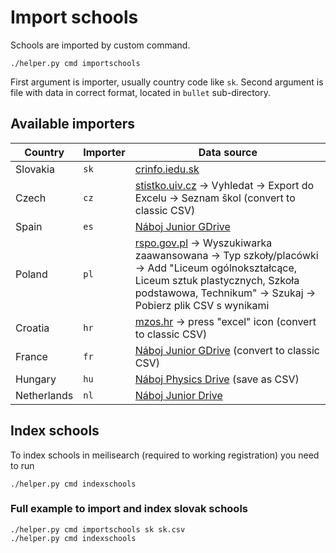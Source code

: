# Import schools

Schools are imported by custom command.

```shell
./helper.py cmd importschools
```

First argument is importer, usually country code like `sk`. Second argument is file with data in correct format,
located in `bullet` sub-directory.

## Available importers

| Country     | Importer | Data source                                                                                                                                                                                                               |
|-------------|----------|---------------------------------------------------------------------------------------------------------------------------------------------------------------------------------------------------------------------------|
| Slovakia    | `sk`     | [crinfo.iedu.sk](https://crinfo.iedu.sk/RISPortal/register/ExportCSV?id=1)                                                                                                                                                |
| Czech       | `cz`     | [stistko.uiv.cz](http://stistko.uiv.cz/registr/vybskolrn.asp) -> Vyhledat -> Export do Excelu -> Seznam škol (convert to classic CSV)                                                                                     |
| Spain       | `es`     | [Náboj Junior GDrive](https://drive.google.com/file/d/10ezwc0om1DMWmeO3xV6N6ryV9sdx4sRv/view)                                                                                                                             |
| Poland      | `pl`     | [rspo.gov.pl](https://rspo.gov.pl) -> Wyszukiwarka zaawansowana -> Typ szkoły/placówki -> Add "Liceum ogólnokształcące, Liceum sztuk plastycznych, Szkoła podstawowa, Technikum" -> Szukaj -> Pobierz plik CSV s wynikami |
| Croatia     | `hr`     | [mzos.hr](http://mzos.hr/dbApp/pregled.aspx?appName=OS) -> press "excel" icon (convert to classic CSV)                                                                                                                    |
| France      | `fr`     | [Náboj Junior GDrive](https://docs.google.com/spreadsheets/d/1p4SW5Bu0XPgffXnlTyzBEe8yklPxWpfg/edit#gid=628139957) (convert to classic CSV)                                                                               |
| Hungary     | `hu`     | [Náboj Physics Drive](https://docs.google.com/spreadsheets/d/1dsOakgJEG4tA68qhpAq1tu1s18NsuBH-EeAMRmr_Cvs/edit?usp=sharing) (save as CSV)                                                                                 |
| Netherlands | `nl`     | [Náboj Junior Drive](https://drive.google.com/file/d/10HunSLr3lEQG0SELNH1OmRtBqx66TNBc/view)                                                                                                                              |

## Index schools

To index schools in meilisearch (required to working registration) you need to run

```shell
./helper.py cmd indexschools
```


### Full example to import and index slovak schools

```shell
./helper.py cmd importschools sk sk.csv
./helper.py cmd indexschools
```
